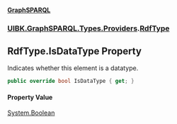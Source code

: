 #### [GraphSPARQL](./index.md 'index')
### [UIBK.GraphSPARQL.Types.Providers](./UIBK-GraphSPARQL-Types-Providers.md 'UIBK.GraphSPARQL.Types.Providers').[RdfType](./UIBK-GraphSPARQL-Types-Providers-RdfType.md 'UIBK.GraphSPARQL.Types.Providers.RdfType')
## RdfType.IsDataType Property
Indicates whether this element is a datatype.  
```csharp
public override bool IsDataType { get; }
```
#### Property Value
[System.Boolean](https://docs.microsoft.com/en-us/dotnet/api/System.Boolean 'System.Boolean')  
